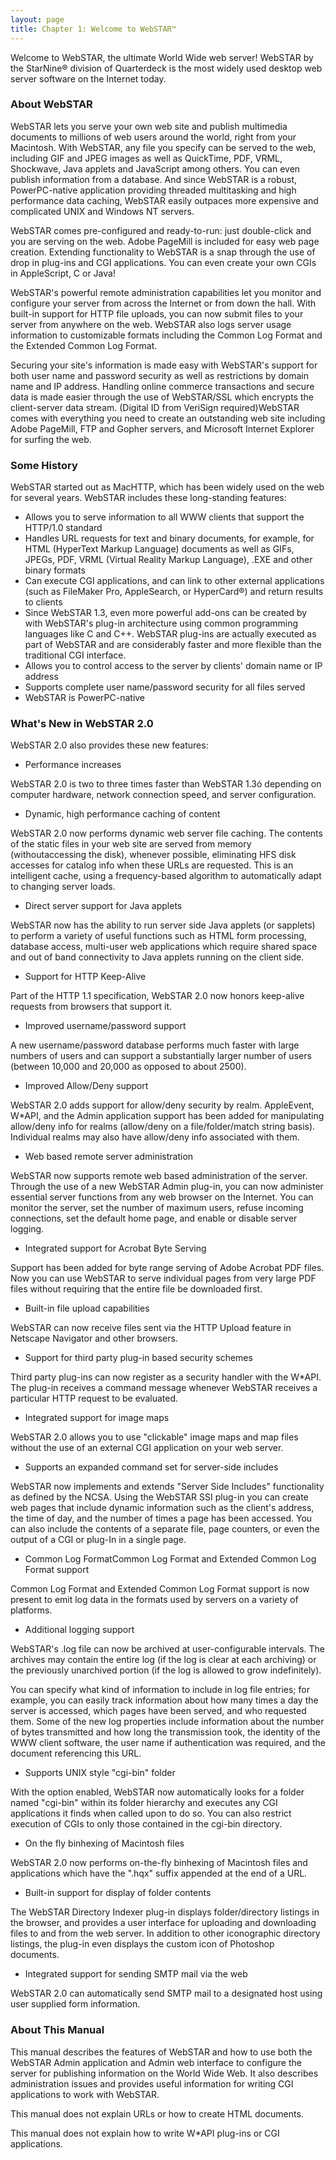 ```yaml
---
layout: page
title: Chapter 1: Welcome to WebSTAR™
---
```


Welcome to WebSTAR, the ultimate World Wide web server! WebSTAR by the StarNine® division of Quarterdeck is the most widely used desktop web server software on the Internet today.

### About WebSTAR

WebSTAR lets you serve your own web site and publish multimedia documents to millions of web users around the world, right from your Macintosh. With WebSTAR, any file you specify can be served to the web, including GIF and JPEG images as well as QuickTime, PDF, VRML, Shockwave, Java applets and JavaScript among others. You can even publish information from a database. And since WebSTAR is a robust, PowerPC-native application providing threaded multitasking and high performance data caching, WebSTAR easily outpaces more expensive and complicated UNIX and Windows NT servers.

WebSTAR comes pre-configured and ready-to-run: just double-click and you are serving on the web. Adobe PageMill is included for easy web page creation. Extending functionality to WebSTAR is a snap through the use of drop in plug-ins and CGI applications. You can even create your own CGIs in AppleScript, C or Java!

WebSTAR's powerful remote administration capabilities let you monitor and configure your server from across the Internet or from down the hall. With built-in support for HTTP file uploads, you can now submit files to your server from anywhere on the web. WebSTAR also logs server usage information to customizable formats including the Common Log Format and the Extended Common Log Format.

Securing your site's information is made easy with WebSTAR's support for both user name and password security as well as restrictions by domain name and IP address. Handling online commerce transactions and secure data is made easier through the use of WebSTAR/SSL which encrypts the client-server data stream. (Digital ID from VeriSign required)WebSTAR comes with everything you need to create an outstanding web site including Adobe PageMill, FTP and Gopher servers, and Microsoft Internet Explorer for surfing the web.

### Some History

WebSTAR started out as MacHTTP, which has been widely used on the web for several years. WebSTAR includes these long-standing features:

* Allows you to serve information to all WWW clients that support the HTTP/1.0 standard
* Handles URL requests for text and binary documents, for example, for HTML (HyperText Markup Language) documents as well as GIFs, JPEGs, PDF, VRML (Virtual Reality Markup Language), .EXE and other binary formats
* Can execute CGI applications, and can link to other external applications (such as FileMaker Pro, AppleSearch, or HyperCard®) and return results to clients
* Since WebSTAR 1.3, even more powerful add-ons can be created by with WebSTAR's plug-in architecture using common programming languages like C and C++. WebSTAR plug-ins are actually executed as part of WebSTAR and are considerably faster and more flexible than the traditional CGI interface.
* Allows you to control access to the server by clients' domain name or IP address
* Supports complete user name/password security for all files served
* WebSTAR is PowerPC-native

### What's New in WebSTAR 2.0

WebSTAR 2.0 also provides these new features:

* Performance increases

WebSTAR 2.0 is two to three times faster than WebSTAR 1.3ó depending on computer hardware, network connection speed, and server configuration.

* Dynamic, high performance caching of content

WebSTAR 2.0 now performs dynamic web server file caching. The contents of the static files in your web site are served from memory (withoutaccessing the disk), whenever possible, eliminating HFS disk accesses for catalog info when these URLs are requested. This is an intelligent cache, using a frequency-based algorithm to automatically adapt to changing server loads.

* Direct server support for Java applets

WebSTAR now has the ability to run server side Java applets (or sapplets) to perform a variety of useful functions such as HTML form processing, database access, multi-user web applications which require shared space and out of band connectivity to Java applets running on the client side.

* Support for HTTP Keep-Alive

Part of the HTTP 1.1 specification, WebSTAR 2.0 now honors keep-alive requests from browsers that support it.

* Improved username/password support

A new username/password database performs much faster with large numbers of users and can support a substantially larger number of users (between 10,000 and 20,000 as opposed to about 2500).

* Improved Allow/Deny support

WebSTAR 2.0 adds support for allow/deny security by realm. AppleEvent, W*API, and the Admin application support has been added for manipulating allow/deny info for realms (allow/deny on a file/folder/match string basis). Individual realms may also have allow/deny info associated with them.

* Web based remote server administration

WebSTAR now supports remote web based administration of the server. Through the use of a new WebSTAR Admin plug-in, you can now administer essential server functions from any web browser on the Internet. You can monitor the server, set the number of maximum users, refuse incoming connections, set the default home page, and enable or disable server logging.

* Integrated support for Acrobat Byte Serving

Support has been added for byte range serving of Adobe Acrobat PDF files. Now you can use WebSTAR to serve individual pages from very large PDF files without requiring that the entire file be downloaded first.

* Built-in file upload capabilities

WebSTAR can now receive files sent via the HTTP Upload feature in Netscape Navigator and other browsers.

* Support for third party plug-in based security schemes

Third party plug-ins can now register as a security handler with the W*API. The plug-in receives a command message whenever WebSTAR receives a particular HTTP request to be evaluated.

* Integrated support for image maps

WebSTAR 2.0 allows you to use "clickable" image maps and map files without the use of an external CGI application on your web server.

* Supports an expanded command set for server-side includes

WebSTAR now implements and extends "Server Side Includes" functionality as defined by the NCSA. Using the WebSTAR SSI plug-in you can create web pages that include dynamic information such as the client's address, the time of day, and the number of times a page has been accessed. You can also include the contents of a separate file, page counters, or even the output of a CGI or plug-In in a single page.

* Common Log FormatCommon Log Format and Extended Common Log Format support

Common Log Format and Extended Common Log Format support is now present to emit log data in the formats used by servers on a variety of platforms.

* Additional logging support

WebSTAR's .log file can now be archived at user-configurable intervals. The archives may contain the entire log (if the log is clear at each archiving) or the previously unarchived portion (if the log is allowed to grow indefinitely).

You can specify what kind of information to include in log file entries; for example, you can easily track information about how many times a day the server is accessed, which pages have been served, and who requested them. Some of the new log properties include information about the number of bytes transmitted and how long the transmission took, the identity of the WWW client software, the user name if authentication was required, and the document referencing this URL.

* Supports UNIX style "cgi-bin" folder

With the option enabled, WebSTAR now automatically looks for a folder named "cgi-bin" within its folder hierarchy and executes any CGI applications it finds when called upon to do so. You can also restrict execution of CGIs to only those contained in the cgi-bin directory.

* On the fly binhexing of Macintosh files

WebSTAR 2.0 now performs on-the-fly binhexing of Macintosh files and applications which have the ".hqx" suffix appended at the end of a URL.

* Built-in support for display of folder contents

The WebSTAR Directory Indexer plug-in displays folder/directory listings in the browser, and provides a user interface for uploading and downloading files to and from the web server. In addition to other iconographic directory listings, the plug-in even displays the custom icon of Photoshop documents.

* Integrated support for sending SMTP mail via the web

WebSTAR 2.0 can automatically send SMTP mail to a designated host using user supplied form information.

### About This Manual

This manual describes the features of WebSTAR and how to use both the WebSTAR Admin application and Admin web interface to configure the server for publishing information on the World Wide Web. It also describes administration issues and provides useful information for writing CGI applications to work with WebSTAR.

This manual does not explain URLs or how to create HTML documents.

This manual does not explain how to write W*API plug-ins or CGI applications.